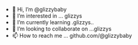 - 👋 Hi, I’m @glizzybaby
- 👀 I’m interested in ... glizzys
- 🌱 I’m currently learning .glizzys..
- 💞️ I’m looking to collaborate on ...glizzys
- 📫 How to reach me ... github.com/@glizzybaby

<!---
glizzybaby/glizzybaby is a ✨ special ✨ repository because its `README.md` (this file) appears on your GitHub profile.
You can click the Preview link to take a look at your changes.
--->
